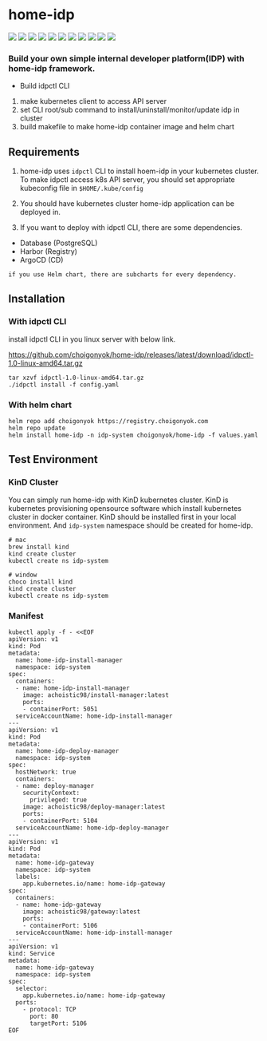 # home-idp


<img src="https://img.shields.io/badge/13696-FFFFFF?style=flat&label=lines of code"/>
<img src="https://img.shields.io/badge/Go-00ADD8?style=flat&logo=go&logoColor=white"/> <img src="https://img.shields.io/badge/React-61DAFB?style=flat&logo=react&logoColor=black"/> <img src="https://img.shields.io/badge/Envoy-AC6199?style=flat&logo=envoyproxy&logoColor=white"/> <img src="https://img.shields.io/badge/Kubernetes-326CE5?style=flat&logo=kubernetes&logoColor=white"/> <img src="https://img.shields.io/badge/ArgoCD-EF7B4D?style=flat&logo=argo&logoColor=white"/> <img src="https://img.shields.io/badge/Harbor-60B932?style=flat&logo=harbor&logoColor=white"/> <img src="https://img.shields.io/badge/Kaniko-FFA600?style=flat&logo=kaniko&logoColor=white"/> <img src="https://img.shields.io/badge/Docker-2496ED?style=flat&logo=docker&logoColor=white"/> <img src="https://img.shields.io/badge/ProtoBuf-4285F4?style=flat&logo=google&logoColor=white"/> <img src="https://img.shields.io/badge/Gitops-181717?style=flat&logo=github&logoColor=white"/>

### **Build your own simple internal developer platform(IDP) with home-idp framework.**



* Build idpctl CLI

1. make kubernetes client to access API server
2. set CLI root/sub command to install/uninstall/monitor/update idp in cluster
3. build makefile to make home-idp container image and helm chart

## Requirements

1. home-idp uses `idpctl` CLI to install hoem-idp in your kubernetes cluster. To make idpctl access k8s API server, you should set appropriate kubeconfig file in `$HOME/.kube/config`

2. You should have kubernetes cluster home-idp application can be deployed in.

3. If you want to deploy with idpctl CLI, there are some dependencies.

* Database (PostgreSQL)
* Harbor (Registry)
* ArgoCD (CD)

```
if you use Helm chart, there are subcharts for every dependency.
```

## Installation


### **With idpctl CLI**
install idpctl CLI in you linux server with below link.

https://github.com/choigonyok/home-idp/releases/latest/download/idpctl-1.0-linux-amd64.tar.gz

```
tar xzvf idpctl-1.0-linux-amd64.tar.gz
./idpctl install -f config.yaml
```

### **With helm chart**

```
helm repo add choigonyok https://registry.choigonyok.com
helm repo update
helm install home-idp -n idp-system choigonyok/home-idp -f values.yaml
```


## Test Environment

### KinD Cluster

You can simply run home-idp with KinD kubernetes cluster.
KinD is kubernetes provisioning opensource software which install kubernetes cluster in docker container.
KinD should be installed first in your local environment.
And `idp-system` namespace should be created for home-idp.


```
# mac
brew install kind
kind create cluster
kubectl create ns idp-system
```

```
# window
choco install kind
kind create cluster
kubectl create ns idp-system
```

### Manifest

```
kubectl apply -f - <<EOF
apiVersion: v1
kind: Pod
metadata:
  name: home-idp-install-manager
  namespace: idp-system
spec:
  containers:
  - name: home-idp-install-manager
    image: achoistic98/install-manager:latest
    ports:
    - containerPort: 5051
  serviceAccountName: home-idp-install-manager
---
apiVersion: v1
kind: Pod
metadata:
  name: home-idp-deploy-manager
  namespace: idp-system
spec:
  hostNetwork: true
  containers:
  - name: deploy-manager
    securityContext:
      privileged: true
    image: achoistic98/deploy-manager:latest
    ports:
    - containerPort: 5104
  serviceAccountName: home-idp-deploy-manager
---
apiVersion: v1
kind: Pod
metadata:
  name: home-idp-gateway
  namespace: idp-system
  labels:
    app.kubernetes.io/name: home-idp-gateway
spec:
  containers:
  - name: home-idp-gateway
    image: achoistic98/gateway:latest
    ports:
    - containerPort: 5106
  serviceAccountName: home-idp-install-manager
---
apiVersion: v1
kind: Service
metadata:
  name: home-idp-gateway
  namespace: idp-system
spec:
  selector:
    app.kubernetes.io/name: home-idp-gateway
  ports:
    - protocol: TCP
      port: 80
      targetPort: 5106
EOF
```